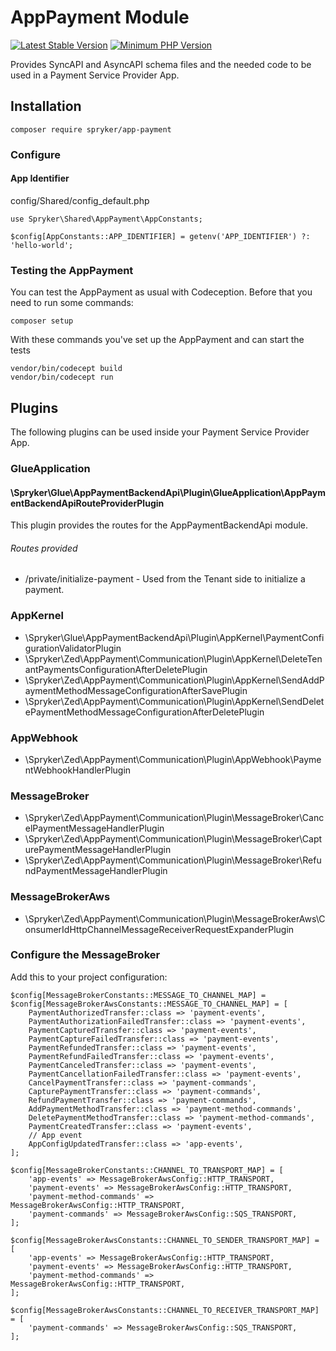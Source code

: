 # AppPayment Module
[![Latest Stable Version](https://poser.pugx.org/spryker/app-payment/v/stable.svg)](https://packagist.org/packages/spryker/app-payment)
[![Minimum PHP Version](https://img.shields.io/badge/php-%3E%3D%208.2-8892BF.svg)](https://php.net/)

Provides SyncAPI and AsyncAPI schema files and the needed code to be used in a Payment Service Provider App.

## Installation

```
composer require spryker/app-payment
```

### Configure

#### App Identifier

config/Shared/config_default.php

```
use Spryker\Shared\AppPayment\AppConstants;

$config[AppConstants::APP_IDENTIFIER] = getenv('APP_IDENTIFIER') ?: 'hello-world';
```

### Testing the AppPayment

You can test the AppPayment as usual with Codeception. Before that you need to run some commands:

```
composer setup
```

With these commands you've set up the AppPayment and can start the tests

```
vendor/bin/codecept build
vendor/bin/codecept run
```

## Plugins

The following plugins can be used inside your Payment Service Provider App.

### GlueApplication

#### \Spryker\Glue\AppPaymentBackendApi\Plugin\GlueApplication\AppPaymentBackendApiRouteProviderPlugin

This plugin provides the routes for the AppPaymentBackendApi module.


###### Routes provided

- /private/initialize-payment - Used from the Tenant side to initialize a payment.


### AppKernel
- \Spryker\Glue\AppPaymentBackendApi\Plugin\AppKernel\PaymentConfigurationValidatorPlugin
- \Spryker\Zed\AppPayment\Communication\Plugin\AppKernel\DeleteTenantPaymentsConfigurationAfterDeletePlugin
- \Spryker\Zed\AppPayment\Communication\Plugin\AppKernel\SendAddPaymentMethodMessageConfigurationAfterSavePlugin
- \Spryker\Zed\AppPayment\Communication\Plugin\AppKernel\SendDeletePaymentMethodMessageConfigurationAfterDeletePlugin

### AppWebhook
- \Spryker\Zed\AppPayment\Communication\Plugin\AppWebhook\PaymentWebhookHandlerPlugin

### MessageBroker
- \Spryker\Zed\AppPayment\Communication\Plugin\MessageBroker\CancelPaymentMessageHandlerPlugin
- \Spryker\Zed\AppPayment\Communication\Plugin\MessageBroker\CapturePaymentMessageHandlerPlugin
- \Spryker\Zed\AppPayment\Communication\Plugin\MessageBroker\RefundPaymentMessageHandlerPlugin

### MessageBrokerAws
- \Spryker\Zed\AppPayment\Communication\Plugin\MessageBrokerAws\ConsumerIdHttpChannelMessageReceiverRequestExpanderPlugin

### Configure the MessageBroker

Add this to your project configuration:

```
$config[MessageBrokerConstants::MESSAGE_TO_CHANNEL_MAP] =
$config[MessageBrokerAwsConstants::MESSAGE_TO_CHANNEL_MAP] = [
    PaymentAuthorizedTransfer::class => 'payment-events',
    PaymentAuthorizationFailedTransfer::class => 'payment-events',
    PaymentCapturedTransfer::class => 'payment-events',
    PaymentCaptureFailedTransfer::class => 'payment-events',
    PaymentRefundedTransfer::class => 'payment-events',
    PaymentRefundFailedTransfer::class => 'payment-events',
    PaymentCanceledTransfer::class => 'payment-events',
    PaymentCancellationFailedTransfer::class => 'payment-events',
    CancelPaymentTransfer::class => 'payment-commands',
    CapturePaymentTransfer::class => 'payment-commands',
    RefundPaymentTransfer::class => 'payment-commands',
    AddPaymentMethodTransfer::class => 'payment-method-commands',
    DeletePaymentMethodTransfer::class => 'payment-method-commands',
    PaymentCreatedTransfer::class => 'payment-events',
    // App event
    AppConfigUpdatedTransfer::class => 'app-events',
];

$config[MessageBrokerConstants::CHANNEL_TO_TRANSPORT_MAP] = [
    'app-events' => MessageBrokerAwsConfig::HTTP_TRANSPORT,
    'payment-events' => MessageBrokerAwsConfig::HTTP_TRANSPORT,
    'payment-method-commands' => MessageBrokerAwsConfig::HTTP_TRANSPORT,
    'payment-commands' => MessageBrokerAwsConfig::SQS_TRANSPORT,
];

$config[MessageBrokerAwsConstants::CHANNEL_TO_SENDER_TRANSPORT_MAP] = [
    'app-events' => MessageBrokerAwsConfig::HTTP_TRANSPORT,
    'payment-events' => MessageBrokerAwsConfig::HTTP_TRANSPORT,
    'payment-method-commands' => MessageBrokerAwsConfig::HTTP_TRANSPORT,
];

$config[MessageBrokerAwsConstants::CHANNEL_TO_RECEIVER_TRANSPORT_MAP] = [
    'payment-commands' => MessageBrokerAwsConfig::SQS_TRANSPORT,
];
```
